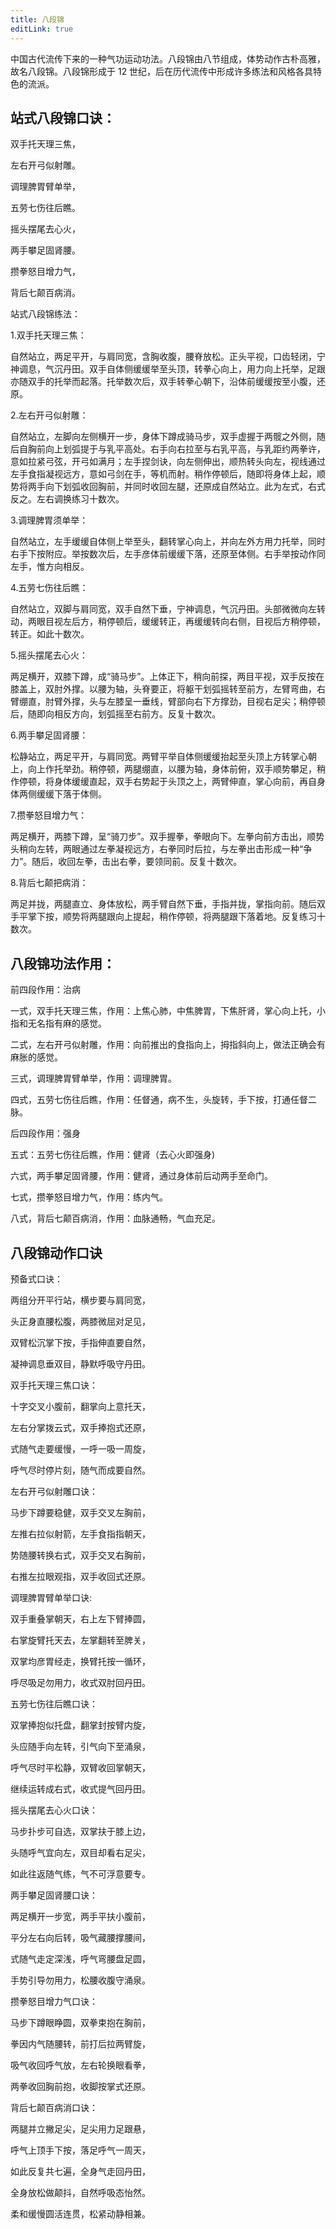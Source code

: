 ```yaml
---
title: 八段锦
editLink: true
---
```


中国古代流传下来的一种气功运动功法。八段锦由八节组成，体势动作古朴高雅，故名八段锦。八段锦形成于 12 世纪，后在历代流传中形成许多练法和风格各具特色的流派。

## 站式八段锦口诀：

双手托天理三焦，

左右开弓似射雕。

调理脾胃臂单举，

五劳七伤往后瞧。

摇头摆尾去心火，

两手攀足固肾腰。

攒拳怒目增力气，

背后七颠百病消。

站式八段锦练法：

1.双手托天理三焦：

自然站立，两足平开，与肩同宽，含胸收腹，腰脊放松。正头平视，口齿轻闭，宁神调息，气沉丹田。双手自体侧缓缓举至头顶，转拳心向上，用力向上托举，足跟亦随双手的托举而起落。托举数次后，双手转拳心朝下，沿体前缓缓按至小腹，还原。

2.左右开弓似射雕：

自然站立，左脚向左侧横开一步，身体下蹲成骑马步，双手虚握于两髋之外侧，随后自胸前向上划弧提于与乳平高处。右手向右拉至与右乳平高，与乳距约两拳许，意如拉紧弓弦，开弓如满月；左手捏剑诀，向左侧伸出，顺热转头向左，视线通过左手食指凝视远方，意如弓剑在手，等机而射。稍作停顿后，随即将身体上起，顺势将两手向下划弧收回胸前，并同时收回左腿，还原成自然站立。此为左式，右式反之。左右调换练习十数次。

3.调理脾胃须单举：

自然站立，左手缓缓自体侧上举至头，翻转掌心向上，并向左外方用力托举，同时右手下按附应。举按数次后，左手彦体前缓缓下落，还原至体侧。右手举按动作同左手，惟方向相反。

4.五劳七伤往后瞧：

自然站立，双脚与肩同宽，双手自然下垂，宁神调息，气沉丹田。头部微微向左转动，两眼目视左后方，稍停顿后，缓缓转正，再缓缓转向右侧，目视后方稍停顿，转正。如此十数次。

5.摇头摆尾去心火：

两足横开，双膝下蹲，成“骑马步”。上体正下，稍向前探，两目平视，双手反按在膝盖上，双肘外撑。以腰为轴，头脊要正，将躯干划弧摇转至前方，左臂弯曲，右臂绷直，肘臂外撑，头与左膝呈一垂线，臂部向右下方撑劲，目视右足尖；稍停顿后，随即向相反方向，划弧摇至右前方。反复十数次。

6.两手攀足固肾腰：

松静站立，两足平开，与肩同宽。两臂平举自体侧缓缓抬起至头顶上方转掌心朝上，向上作托举劲。稍停顿，两腿绷直，以腰为轴，身体前俯，双手顺势攀足，稍作停顿，将身体缓缓直起，双手右势起于头顶之上，两臂伸直，掌心向前，再自身体两侧缓缓下落于体侧。

7.攒拳怒目增力气：

两足横开，两膝下蹲，呈“骑刀步”。双手握拳，拳眼向下。左拳向前方击出，顺势头稍向左转，两眼通过左拳凝视远方，右拳同时后拉，与左拳出击形成一种“争力”。随后，收回左拳，击出右拳，要领同前。反复十数次。

8.背后七颠把病消：

两足并拢，两腿直立、身体放松，两手臂自然下垂，手指并拢，掌指向前。随后双手平掌下按，顺势将两腿跟向上提起，稍作停顿，将两腿跟下落着地。反复练习十数次。

## 八段锦功法作用：

前四段作用：治病

一式，双手托天理三焦，作用：上焦心肺，中焦脾胃，下焦肝肾，掌心向上托，小指和无名指有麻的感觉。

二式，左右开弓似射雕，作用：向前推出的食指向上，拇指斜向上，做法正确会有麻胀的感觉。

三式，调理脾胃臂单举，作用：调理脾胃。

四式，五劳七伤往后瞧，作用：任督通，病不生，头旋转，手下按，打通任督二脉。

后四段作用：强身

五式：五劳七伤往后瞧，作用：健肾（去心火即强身)

六式，两手攀足固肾腰，作用：健肾，通过身体前后动两手至命门。

七式，攒拳怒目增力气，作用：练内气。

八式，背后七颠百病消，作用：血脉通畅，气血充足。

## 八段锦动作口诀

预备式口诀：

两组分开平行站，横步要与肩同宽，

头正身直腰松腹，两膝微屈对足见，

双臂松沉掌下按，手指伸直要自然，

凝神调息垂双目，静默呼吸守丹田。

双手托天理三焦口诀：

十字交叉小腹前，翻掌向上意托天，

左右分掌拨云式，双手捧抱式还原，

式随气走要缓慢，一呼一吸一周旋，

呼气尽时停片刻，随气而成要自然。

左右开弓似射雕口诀：

马步下蹲要稳健，双手交叉左胸前，

左推右拉似射箭，左手食指指朝天，

势随腰转换右式，双手交叉右胸前，

右推左拉眼观指，双手收回式还原。

调理脾胃臂单举口诀:

双手重叠掌朝天，右上左下臂捧圆，

右掌旋臂托天去，左掌翻转至脾关，

双掌均彦胃经走，换臂托按一循环，

呼尽吸足勿用力，收式双肘回丹田。

五劳七伤往后瞧口诀：

双掌捧抱似托盘，翻掌封按臂内旋，

头应随手向左转，引气向下至涌泉，

呼气尽时平松静，双臂收回掌朝天，

继续运转成右式，收式提气回丹田。

摇头摆尾去心火口诀：

马步扑步可自选，双掌扶于膝上边，

头随呼气宜向左，双目却看右足尖，

如此往返随气练，气不可浮意要专。

两手攀足固肾腰口诀：

两足横开一步宽，两手平扶小腹前，

平分左右向后转，吸气藏腰撑腰间，

式随气走定深浅，呼气弯腰盘足圆，

手势引导勿用力，松腰收腹守涌泉。

攒拳怒目增力气口诀：

马步下蹲眼睁圆，双拳束抱在胸前，

拳因内气随腰转，前打后拉两臂旋，

吸气收回呼气放，左右轮换眼看拳，

两拳收回胸前抱，收脚按掌式还原。

背后七颠百病消口诀：

两腿并立撇足尖，足尖用力足跟悬，

呼气上顶手下按，落足呼气一周天，

如此反复共七遍，全身气走回丹田，

全身放松做颠抖，自然呼吸态怡然。

柔和缓慢圆活连贯，松紧动静相兼。
